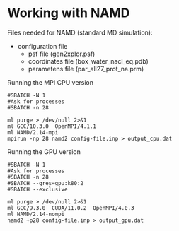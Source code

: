 # Working with NAMD

Files needed for NAMD (standard MD simulation):

   - configuration file
      - psf file (gen2xplor.psf)
      - coordinates file (box_water_nacl_eq.pdb)
      - parametens file (par_all27_prot_na.prm)

Running the MPI CPU version 

```
#SBATCH -N 1
#Ask for processes
#SBATCH -n 28

ml purge > /dev/null 2>&1
ml GCC/10.3.0  OpenMPI/4.1.1
ml NAMD/2.14-mpi 
mpirun -np 28 namd2 config-file.inp > output_cpu.dat
```

Running the GPU version


```
#SBATCH -N 1
#Ask for processes
#SBATCH -n 28
#SBATCH --gres=gpu:k80:2
#SBATCH --exclusive

ml purge > /dev/null 2>&1
ml GCC/9.3.0  CUDA/11.0.2  OpenMPI/4.0.3
ml NAMD/2.14-nompi 
namd2 +p28 config-file.inp > output_gpu.dat
```


